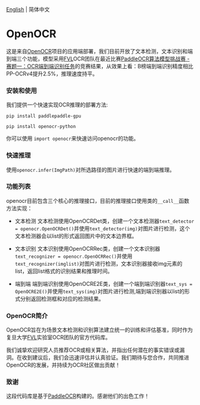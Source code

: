 [English](README_en.md) | 简体中文

# OpenOCR

这是来自[OpenOCR](https://github.com/Topdu/OpenOCR)项目的应用端部署，我们目前开放了文本检测，文本识别和端到端三个功能，模型采用[FVL](https://fvl.fudan.edu.cn)OCR团队在最近比赛[PaddleOCR算法模型挑战赛 - 赛题一：OCR端到端识别任务](https://aistudio.baidu.com/competition/detail/1131/0/introduction)的竞赛结果，从效果上看：B榜端到端识别精度相比PP-OCRv4提升2.5%，推理速度持平。

### 安装和使用

我们提供一个快速实现OCR推理的部署方法:

`pip install paddlepaddle-gpu`

`pip install openocr-python`

你可以使用
`import openocr`来快速访问openocr的功能。

### 快速推理

使用`openocr.infer(ImgPath)`对所选路径的图片进行快速的端到端推理。

### 功能列表

openocr目前包含三个核心的推理接口，目前的推理接口使用类的`__call__`函数方法实现：

- 文本检测
  文本检测使用OpenOCRDet类，创建一个文本检测器`text_detector = openocr.OpenOCRDet()`并使用`text_detector(img)`对图片进行检测，这个文本检测器会以list的形式返回图片中的文本边界框。

- 文本识别
  文本识别使用OpenOCRRec类，创建一个文本识别器`text_recognizer = openocr.OpenOCRRec()`并使用`text_recognizer(imglist)`对图片进行检测，文本识别器接收img元素的list，返回list格式的识别结果和推理时间。

- 端到端
  端到端识别使用OpenOCRE2E类，创建一个端到端识别器`text_sys = OpenOCRE2E()`并使用`text_sys(img)`对图片进行检测,端到端识别器以list的形式分别返回检测框和对应的检测结果。

### OpenOCR简介

OpenOCR旨在为场景文本检测和识别算法建立统一的训练和评估基准，同时作为复旦大学[FVL](https://fvl.fudan.edu.cn)实验室OCR团队的官方代码库。

我们诚挚欢迎研究人员推荐OCR或相关算法，并指出任何潜在的事实错误或漏洞。在收到建议后，我们会迅速评估并认真验证。我们期待与您合作，共同推进OpenOCR的发展，并持续为OCR社区做出贡献！

### 致谢

这段代码库是基于[PaddleOCR](https://github.com/PaddlePaddle/PaddleOCR)构建的。感谢他们的出色工作！
